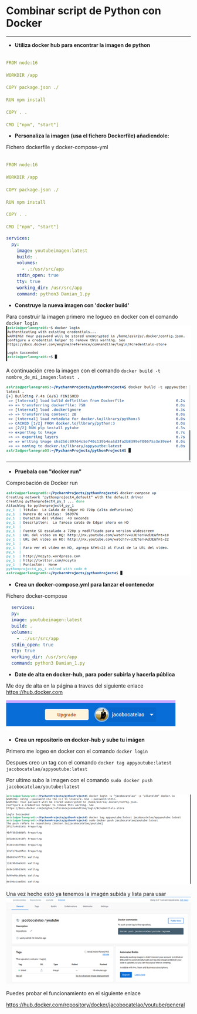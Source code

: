# Combinar script de Python con Docker


---

* **Utiliza docker hub para encontrar la imagen de python**

```yml

FROM node:16

WORKDIR /app

COPY package.json ./

RUN npm install

COPY . .

CMD ["npm", "start"]

```

    
* **Personaliza la imagen (usa el fichero Dockerfile) añadiendole:**

Fichero dockerfile y docker-compose-yml
```yml

FROM node:16

WORKDIR /app

COPY package.json ./

RUN npm install

COPY . .

CMD ["npm", "start"]

```

```yml
services:
  py:
    image: youtubeimagen:latest
    build: .
    volumes:
      - .:/usr/src/app
    stdin_open: true
    tty: true
    working_dir: /usr/src/app
    command: python3 Damian_1.py
```
* **Construye la nueva imagen con 'docker build'**

Para construir la imagen primero me logueo en docker con el comando ```docker login ```
![Imagen](https://github.com/Jacobo1234556/Protectodamian/blob/master/Imagenes/Captura%20de%20pantalla%20de%202023-03-02%2017-35-01.png?raw=true)

A continuación creo la imagen con el comando ```docker build -t nombre_de_mi_imagen:latest .```

![Imagen](https://github.com/Jacobo1234556/Protectodamian/blob/master/Imagenes/Captura%20de%20pantalla%20de%202023-03-08%2017-54-06.png?raw=true)

* **Pruebala con "docker run"**

Comprobación de Docker run

![Imagen](https://github.com/Jacobo1234556/Protectodamian/blob/master/Imagenes/Captura%20de%20pantalla%20de%202023-03-08%2018-27-11.png?raw=true)



* **Crea un docker-compose.yml para lanzar el contenedor**

Fichero docker-compose

  ``` yml
    services:
    py:
    image: youtubeimagen:latest
    build: .
    volumes:
      - .:/usr/src/app
    stdin_open: true
    tty: true
    working_dir: /usr/src/app
    command: python3 Damian_1.py
 
   ```
* **Date de alta en docker-hub, para poder subirla y hacerla pública**

Me doy de alta en la página a traves del siguiente enlace https://hub.docker.com

![img.png](https://github.com/Jacobo1234556/Protectodamian/blob/master/Imagenes/img.png?raw=true)

* **Crea un repositorio en docker-hub y sube tu imágen**

Primero me logeo en docker con el comando ```docker login```

Despues creo un tag con el comando ```docker tag appyoutube:latest jacobocatelao/appyoutube:latest ```

Por ultimo subo la imagen con el comando ``` sudo docker push jacobocatelao/youtube:latest ```

![img.png](https://github.com/Jacobo1234556/Protectodamian/blob/master/Imagenes/captura.png?raw=true)  

  
  

Una vez hecho estó ya tenemos la imagén subida y lista para usar
![img.png](https://github.com/Jacobo1234556/Protectodamian/blob/master/Imagenes/Captura%20desde%202023-03-09%2016-07-20.png?raw=true)

Puedes probar el funcionamiento en el siguiente enlace

https://hub.docker.com/repository/docker/jacobocatelao/youtube/general
